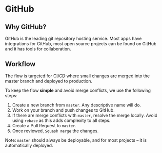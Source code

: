 # GitHub

## Why GitHub?

GitHub is the leading git repository hosting service. Most apps have integrations for GitHub, most open source projects can be found on GitHub and it has tools for collaboration.

## Workflow

The flow is targeted for CI/CD where small changes are merged into the master branch and deployed to production.

To keep the flow **simple** and avoid merge conflicts, we use the following steps:

1. Create a new branch from `master`. Any descriptive name will do.
2. Work on your branch and push changes to GitHub.
3. If there are merge conflicts with `master`, resolve the merge locally. Avoid using `rebase` as this adds complexity to all steps.
4. Create a Pull Request to `master`.
5. Once reviewed, `Squash merge` the changes.

Note: `master` should always be deployable, and for most projects – it is automatically deployed.
